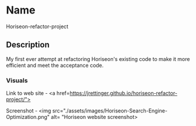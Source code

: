 # Name
Horiseon-refactor-project

## Description
My first ever attempt at refactoring Horiseon's existing code to make it more efficient and meet the acceptance code.

### Visuals
Link to web site - <a href=https://jrettinger.github.io/horiseon-refactor-project/"></a>

Screenshot - <img src="./assets/images/Horiseon-Search-Engine-Optimization.png" alt= "Horiseon website screenshot>
